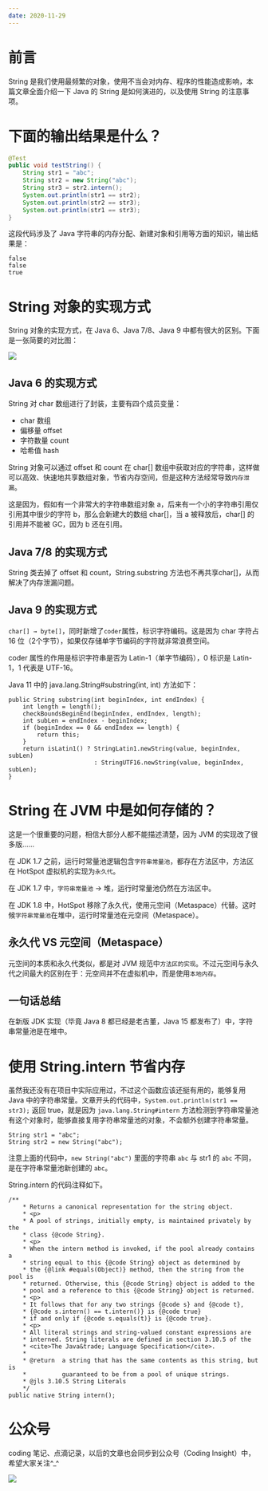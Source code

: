 ```yaml
---
date: 2020-11-29
---
```


# 前言

String 是我们使用最频繁的对象，使用不当会对内存、程序的性能造成影响，本篇文章全面介绍一下 Java 的 String 是如何演进的，以及使用 String 的注意事项。

# 下面的输出结果是什么？

```java
@Test
public void testString() {
    String str1 = "abc";
    String str2 = new String("abc");
    String str3 = str2.intern();
    System.out.println(str1 == str2);
    System.out.println(str2 == str3);
    System.out.println(str1 == str3);
}
```

这段代码涉及了 Java 字符串的内存分配、新建对象和引用等方面的知识，输出结果是：

```
false
false
true
```

# String 对象的实现方式

String 对象的实现方式，在 Java 6、Java 7/8、Java 9 中都有很大的区别。下面是一张简要的对比图：

![](http://yano.oss-cn-beijing.aliyuncs.com/2020-11-29-062856.png)

## Java 6 的实现方式

String 对 char 数组进行了封装，主要有四个成员变量：
- char 数组
- 偏移量 offset
- 字符数量 count
- 哈希值 hash

String 对象可以通过 offset 和 count 在 char[] 数组中获取对应的字符串，这样做可以高效、快速地共享数组对象，节省内存空间，但是这种方法经常导致`内存泄漏`。

这是因为，假如有一个非常大的字符串数组对象 a，后来有一个小的字符串引用仅引用其中很少的字符 b，那么会新建大的数组 char[]，当 a 被释放后，char[] 的引用并不能被 GC，因为 b 还在引用。

## Java 7/8 的实现方式

String 类去掉了 offset 和 count，String.substring 方法也不再共享char[]，从而解决了内存泄漏问题。

## Java 9 的实现方式

`char[] → byte[]`，同时新增了`coder`属性，标识字符编码。这是因为 char 字符占 16 位（2个字节），如果仅存储单字节编码的字符就非常浪费空间。

coder 属性的作用是标识字符串是否为 Latin-1（单字节编码），0 标识是 Latin-1，1 代表是 UTF-16。

Java 11 中的 java.lang.String#substring(int, int) 方法如下：

```
public String substring(int beginIndex, int endIndex) {
    int length = length();
    checkBoundsBeginEnd(beginIndex, endIndex, length);
    int subLen = endIndex - beginIndex;
    if (beginIndex == 0 && endIndex == length) {
        return this;
    }
    return isLatin1() ? StringLatin1.newString(value, beginIndex, subLen)
                        : StringUTF16.newString(value, beginIndex, subLen);
}
```

# String 在 JVM 中是如何存储的？

这是一个很重要的问题，相信大部分人都不能描述清楚，因为 JVM 的实现改了很多版……

在 JDK 1.7 之前，运行时常量池逻辑包含`字符串常量池`，都存在方法区中，方法区在 HotSpot 虚拟机的实现为`永久代`。

在 JDK 1.7 中，`字符串常量池` → 堆，运行时常量池仍然在方法区中。

在 JDK 1.8 中，HotSpot 移除了永久代，使用元空间（Metaspace）代替。这时候`字符串常量池`在堆中，运行时常量池在元空间（Metaspace）。

## 永久代 VS 元空间（Metaspace）

元空间的本质和永久代类似，都是对 JVM 规范中`方法区的实现`。不过元空间与永久代之间最大的区别在于：元空间并不在虚拟机中，而是使用`本地内存`。

## 一句话总结

在新版 JDK 实现（毕竟 Java 8 都已经是老古董，Java 15 都发布了）中，字符串常量池是在堆中。

# 使用 String.intern 节省内存

虽然我还没有在项目中实际应用过，不过这个函数应该还挺有用的，能够复用 Java 中的字符串常量。文章开头的代码中，`System.out.println(str1 == str3);` 返回 true，就是因为 `java.lang.String#intern` 方法检测到字符串常量池有这个对象时，能够直接复用字符串常量池的对象，不会额外创建字符串常量。

```
String str1 = "abc";
String str2 = new String("abc");
```

注意上面的代码中，`new String("abc")` 里面的字符串 `abc` 与 str1 的 `abc` 不同，是在字符串常量池新创建的 `abc`。

String.intern 的代码注释如下。

```
/**
    * Returns a canonical representation for the string object.
    * <p>
    * A pool of strings, initially empty, is maintained privately by the
    * class {@code String}.
    * <p>
    * When the intern method is invoked, if the pool already contains a
    * string equal to this {@code String} object as determined by
    * the {@link #equals(Object)} method, then the string from the pool is
    * returned. Otherwise, this {@code String} object is added to the
    * pool and a reference to this {@code String} object is returned.
    * <p>
    * It follows that for any two strings {@code s} and {@code t},
    * {@code s.intern() == t.intern()} is {@code true}
    * if and only if {@code s.equals(t)} is {@code true}.
    * <p>
    * All literal strings and string-valued constant expressions are
    * interned. String literals are defined in section 3.10.5 of the
    * <cite>The Java&trade; Language Specification</cite>.
    *
    * @return  a string that has the same contents as this string, but is
    *          guaranteed to be from a pool of unique strings.
    * @jls 3.10.5 String Literals
    */
public native String intern();
```

# 公众号

coding 笔记、点滴记录，以后的文章也会同步到公众号（Coding Insight）中，希望大家关注^_^

![](http://yano.oss-cn-beijing.aliyuncs.com/2019-07-29-qrcode_for_gh_a26ce4572791_258.jpg)